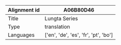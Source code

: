 |Alignment id | A06B80D46
| --- | --- 
|Title | Lungta Series 
|Type | translation
|Languages | ['en', 'de', 'es', 'fr', 'pt', 'bo']